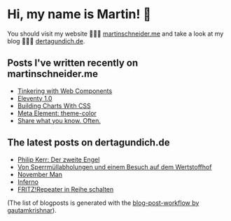 # Hi, my name is Martin! 👋 
You should visit my website 👨🏼‍💻  [martinschneider.me](https://martinschneider.me) and take a look at my blog 🤷🏼‍♂️ [dertagundich.de](https://www.dertagundich.de).

## Posts I've written recently on martinschneider.me
<!-- MSME-POST-LIST:START -->
- [Tinkering with Web Components](https://martinschneider.me/articles/tinkering-with-web-components/)
- [Eleventy 1.0](https://martinschneider.me/articles/eleventy-1-0/)
- [Building Charts With CSS](https://martinschneider.me/articles/building-charts-with-css/)
- [Meta Element: theme-color](https://martinschneider.me/articles/meta-element-theme-color/)
- [Share what you know. Often.](https://martinschneider.me/articles/share-what-you-know-often/)
<!-- MSME-POST-LIST:END -->

## The latest posts on dertagundich.de
<!-- DTUI-POST-LIST:START -->
- [Philip Kerr: Der zweite Engel](https://www.dertagundich.de/2022/06/14/philip-kerr-der-zweite-engel/)
- [Von Sperrmüllabholungen und einem Besuch auf dem Wertstoffhof](https://www.dertagundich.de/2022/06/13/von-sperrmuellabholungen-und-einem-besuch-auf-dem-wertstoffhof/)
- [November Man](https://www.dertagundich.de/2022/06/08/november-man/)
- [Inferno](https://www.dertagundich.de/2022/06/07/inferno/)
- [FRITZ!Repeater in Reihe schalten](https://www.dertagundich.de/2022/05/31/fritzrepeater-in-reihe-schalten/)
<!-- DTUI-POST-LIST:END -->

(The list of blogposts is generated with the [blog-post-workflow by gautamkrishnar](https://github.com/gautamkrishnar/blog-post-workflow)).
